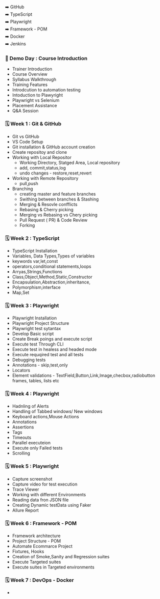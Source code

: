 
➡️ GitHub  
➡️ TypeScript  
➡️ Playwright  
➡️ Framework - POM  
➡️ Docker  
➡️ Jenkins  


### 🎤 Demo Day : Course Introduction
- Trainer Introduction
- Course Overview
- Syllabus Walkthrough
- Training Features
- Introdcution to automation testing
- Intoduction to Plawyright
- Playwright vs Selenium
- Placement Assistance
- Q&A Session
### 🗓 Week 1 : Git & GitHub
- Git vs GitHub
- VS Code Setup
- Git installation & GitHub account creation
- Create repositoy and clone
- Working with Local Repositor
  - Working Directory, Statged Area, Local repository
  - add, commit,status,log
  - undo changes - restore,reset,revert
- Working with Remote Repository
  - pull,push
- Branching 
  - creating master and feature branches
  - Swithing between branches & Stashing
  - Merging & Resovle confflicts
  - Rebasing & Cherry picking
  - Merging vs Rebasing vs Chery picking
  - Pull Request ( PR) & Code Review
  - Forking
### 🗓 Week 2 : TypeScript
- TypeScript Installation
- Variables, Data Types,Types of variables
- keywords var,let,const
- operators,conditional statements,loops
- Arryas,Strings,Functions
- Class,Object,Method,Static,Constructor
- Encapsulation,Abstraction,inheritance,
- Polymorphism,interface
- Map,Set
### 🗓 Week 3 : Playwright
- Playwright Installation
- Playwright Project Structure
- Playwright test sytantax 
- Develop Basic script
- Create Break poings and execute script
- Execute test Through CLI
- Execute test in healess and headed mode
- Execute requqired test and all tests
- Debugging tests
- Annotations - skip,test,only
- Locators
- Element validations - TextField,Button,Link,Image,checbox,radiobutton frames, tables, lists etc
### 🗓 Week 4 : Playwright
- Hadnling of Alerts
- Handling of Tabbed windows/ New windows
- Keyboard actions,Mouse Actions
- Annotations
- Assertions
- Tags
- Timeouts
- Parallel executeion
- Execute only Failed tests
- Scrolling
### 🗓 Week 5 : Playwright
- Capture screenshot
- Capture video for test execution
- Trace Viewer
- Working with different Environments
- Reading data fron JSON file
- Creating Dynamic testData using Faker
- Allure Report
### 🗓 Week 6 : Framework - POM
- Framework architecture
- Project Structure - POM
- Automate Ecommarce Project
- Fixtures, Hooks
- Creation of Smoke,Sanity and  Regression suites
- Execute  Targeted suites
- Execute  suites in Targeted environments
### 🗓 Week 7 : DevOps - Docker
-

